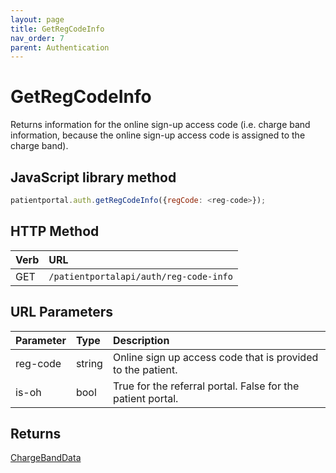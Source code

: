 ```yaml
---
layout: page
title: GetRegCodeInfo
nav_order: 7
parent: Authentication
---
```


# GetRegCodeInfo

Returns information for the online sign-up access code (i.e. charge band information, because the online sign-up access code is assigned to the charge band).

## JavaScript library method

```javascript
patientportal.auth.getRegCodeInfo({regCode: <reg-code>});
```

## HTTP Method

| Verb | URL                                               |
|:-----|:--------------------------------------------------|
| GET | `/patientportalapi/auth/reg-code-info` |

## URL Parameters

| Parameter | Type   | Description                                                 |
|:----------|:-------|:------------------------------------------------------------|
| reg-code | string | Online sign up access code that is provided to the patient. |
| is-oh | bool | True for the referral portal. False for the patient portal. |

## Returns

[ChargeBandData](../objects-and-data-types/chargebanddata)
